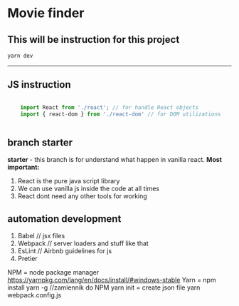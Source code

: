 # Movie finder
## This will be instruction for this project


```bash
yarn dev


```


---

## JS instruction

```javascript

	import React from './react'; // for handle React objects
	import { react-dom } from './react-dom' // for DOM utilizations



```

## branch starter
**starter** - this branch is for understand what happen in vanilla react.
**Most important:**
1. React is the pure java script library
2. We can use vanilla js inside the code at all times
3. React dont need any other tools for working

## automation development
1. Babel // jsx files
2. Webpack // server loaders and stuff like that
3. EsLint // Airbnb guidelines for js
4. Pretier

NPM = node package manager
https://yarnpkg.com/lang/en/docs/install/#windows-stable
Yarn = npm install yarn -g //zamiennik do NPM
yarn init = create json file
yarn
webpack.config.js